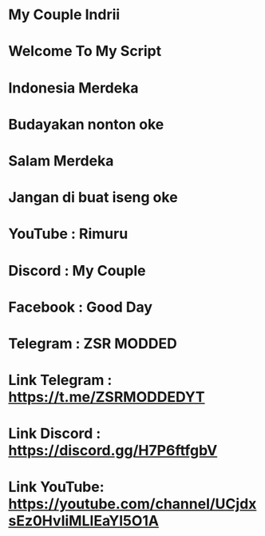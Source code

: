 # My Couple Indrii
# Welcome To My Script
# Indonesia Merdeka
# Budayakan nonton oke
# Salam Merdeka
# Jangan di buat iseng oke
# YouTube : Rimuru
# Discord : My Couple
# Facebook : Good Day
# Telegram : ZSR MODDED
# Link Telegram : https://t.me/ZSRMODDEDYT
# Link Discord : https://discord.gg/H7P6ftfgbV
# Link YouTube: https://youtube.com/channel/UCjdxsEz0HvIiMLIEaYl5O1A
